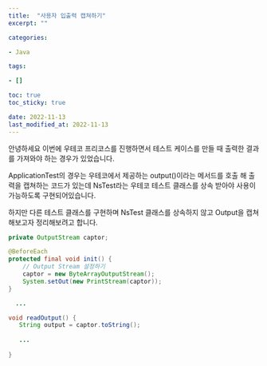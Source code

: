 ```yaml
---
title:  "사용자 입출력 캡쳐하기"
excerpt: ""

categories:

- Java

tags:

- []

toc: true
toc_sticky: true

date: 2022-11-13
last_modified_at: 2022-11-13
---
```


안녕하세요 이번에 우테코 프리코스를 진행하면서 테스트 케이스를 만들 때 출력한 결과를 가져와야 하는 경우가 있었습니다.

ApplicationTest의 경우는 우테코에서 제공하는 output()이라는 메서드를 호출 해 출력을 캡쳐하는 코드가 있는데 
NsTest라는 우테코 테스트 클래스를 상속 받아야 사용이 가능하도록 구현되어있습니다.

하지만 다른 테스트 클래스를 구현하며 NsTest 클래스를 상속하지 않고 Output을 캡쳐해보고자 정리해보려고 합니다.

```java
private OutputStream captor;

@BeforeEach
protected final void init() {
    // Output Stream 설정하기
    captor = new ByteArrayOutputStream();
    System.setOut(new PrintStream(captor));
}

  ...

void readOutput() {
   String output = captor.toString();
   
   ...
  
}
```